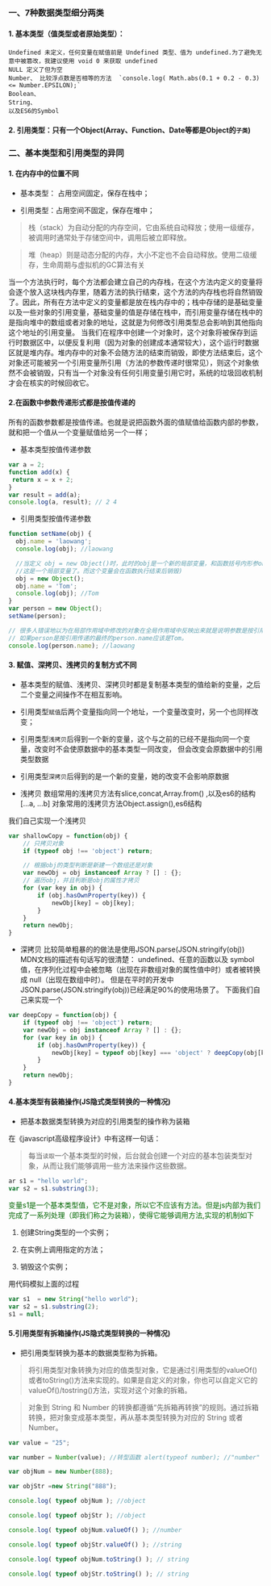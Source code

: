### 一、7种数据类型细分两类

#### 1. 基本类型（值类型或者原始类型）：
    Undefined 未定义，任何变量在赋值前是 Undefined 类型、值为 undefined.为了避免无意中被篡改，我建议使用 void 0 来获取 undefined
    NULL 定义了但为空
    Number、 比较浮点数是否相等的方法  `console.log( Math.abs(0.1 + 0.2 - 0.3) <= Number.EPSILON);`
    Boolean、
    String、
    以及ES6的Symbol

#### 2. 引用类型：只有一个Object(Array、Function、Date等都是Object的`子类`)


### 二、基本类型和引用类型的异同

#### 1. 在内存中的位置不同

- 基本类型： 占用空间固定，保存在栈中；

- 引用类型：占用空间不固定，保存在堆中；

>栈（stack）为自动分配的内存空间，它由系统自动释放；使用一级缓存，被调用时通常处于存储空间中，调用后被立即释放。

>堆（heap）则是动态分配的内存，大小不定也不会自动释放。使用二级缓存，生命周期与虚拟机的GC算法有关

当一个方法执行时，每个方法都会建立自己的内存栈，在这个方法内定义的变量将会逐个放入这块栈内存里，随着方法的执行结束，这个方法的内存栈也将自然销毁了。因此，所有在方法中定义的变量都是放在栈内存中的；栈中存储的是基础变量以及一些对象的引用变量，基础变量的值是存储在栈中，而引用变量存储在栈中的是指向堆中的数组或者对象的地址，这就是为何修改引用类型总会影响到其他指向这个地址的引用变量。
当我们在程序中创建一个对象时，这个对象将被保存到运行时数据区中，以便反复利用（因为对象的创建成本通常较大），这个运行时数据区就是堆内存。堆内存中的对象不会随方法的结束而销毁，即使方法结束后，这个对象还可能被另一个引用变量所引用（方法的参数传递时很常见），则这个对象依然不会被销毁，只有当一个对象没有任何引用变量引用它时，系统的垃圾回收机制才会在核实的时候回收它。

#### 2.在函数中参数传递形式都是按值传递的

所有的函数参数都是按值传递。也就是说把函数外面的值赋值给函数内部的参数，就和把一个值从一个变量赋值给另一个一样；

- 基本类型按值传递参数

```javascript
var a = 2;
function add(x) {
 return x = x + 2;
}
var result = add(a);
console.log(a, result); // 2 4
```

- 引用类型按值传递参数
```javascript
function setName(obj) {
  obj.name = 'laowang';
  console.log(obj); //laowang

  //当定义 obj = new Object()时，此时的obj是一个新的局部变量，和函数括号内形参obj已经不是同一个东西了
  //这是一个局部变量了。而这个变量会在函数执行结束后销毁)
  obj = new Object();
  obj.name = 'Tom';
  console.log(obj); //Tom
}
var person = new Object();
setName(person);

// 很多人错误地以为在局部作用域中修改的对象在全局作用域中反映出来就是说明参数是按引用传递的。
// 如果person是按引用传递的最终的person.name应该是Tom。
console.log(person.name); //laowang
```

#### 3. 赋值、深拷贝、浅拷贝的复制方式不同

- 基本类型的赋值、浅拷贝、深拷贝时都是复制基本类型的值给新的变量，之后二个变量之间操作不在相互影响。
- 引用类型`赋值`后两个变量指向同一个地址，一个变量改变时，另一个也同样改变；
- 引用类型`浅拷贝`后得到一个新的变量，这个与之前的已经不是指向同一个变量，改变时不会使原数据中的基本类型一同改变，
但会改变会原数据中的引用类型数据
- 引用类型`深拷贝`后得到的是一个新的变量，她的改变不会影响原数据

- 浅拷贝
数组常用的浅拷贝方法有slice,concat,Array.from() ,以及es6的结构[...a, ...b]
对象常用的浅拷贝方法Object.assign(),es6结构

我们自己实现一个浅拷贝

```javascript
var shallowCopy = function(obj) {
    // 只拷贝对象
    if (typeof obj !== 'object') return;

    // 根据obj的类型判断是新建一个数组还是对象
    var newObj = obj instanceof Array ? [] : {};
    // 遍历obj，并且判断是obj的属性才拷贝
    for (var key in obj) {
        if (obj.hasOwnProperty(key)) {
            newObj[key] = obj[key];
        }
    }
    return newObj;
}
```

- 深拷贝
比较简单粗暴的的做法是使用JSON.parse(JSON.stringify(obj))
MDN文档的描述有句话写的很清楚：
undefined、任意的函数以及 symbol 值，在序列化过程中会被忽略（出现在非数组对象的属性值中时）或者被转换成 null（出现在数组中时）。
但是在平时的开发中JSON.parse(JSON.stringify(obj))已经满足90%的使用场景了。
下面我们自己来实现一个

```javascript
var deepCopy = function(obj) {
    if (typeof obj !== 'object') return;
    var newObj = obj instanceof Array ? [] : {};
    for (var key in obj) {
        if (obj.hasOwnProperty(key)) {
            newObj[key] = typeof obj[key] === 'object' ? deepCopy(obj[key]) : obj[key];
        }
    }
    return newObj;
}
```

#### 4.基本类型有装箱操作(JS隐式类型转换的一种情况)
- 把基本数据类型转换为对应的引用类型的操作称为装箱

在《javascript高级程序设计》中有这样一句话：
> 每当`读取`一个基本类型的时候，后台就会创建一个对应的基本包装类型对象，从而让我们能够调用一些方法来操作这些数据。

```javascript
ar s1 = "hello world";
var s2 = s1.substring(3);
```
<font color="#006600">变量s1是一个基本类型值，它不是对象，所以它不应该有方法。但是js内部为我们完成了一系列处理（即我们称之为装箱），使得它能够调用方法,实现的机制如下</font>


1. 创建String类型的一个实例；

2. 在实例上调用指定的方法；

3. 销毁这个实例；

用代码模拟上面的过程
```javascript
var s1  = new String("hello world");
var s2 = s1.substring(2);
s1 = null;
```

#### 5.引用类型有拆箱操作(JS隐式类型转换的一种情况)
- 把引用类型转换为基本的数据类型称为拆箱。
> 将引用类型对象转换为对应的值类型对象，它是通过引用类型的valueOf()或者toString()方法来实现的。如果是自定义的对象，你也可以自定义它的valueOf()/tostring()方法，实现对这个对象的拆箱。

> 对象到 String 和 Number 的转换都遵循“先拆箱再转换”的规则。通过拆箱转换，把对象变成基本类型，再从基本类型转换为对应的 String 或者 Number。
```javascript
var value = "25";

var number = Number(value); //转型函数 alert(typeof number); //"number"

var objNum = new Number(888);

var objStr =new String("888");

console.log( typeof objNum ); //object

console.log( typeof objStr ); //object

console.log( typeof objNum.valueOf() ); //number

console.log( typeof objStr.valueOf() ); //string

console.log( typeof objNum.toString() ); // string

console.log( typeof objStr.toString() ); // string
```

